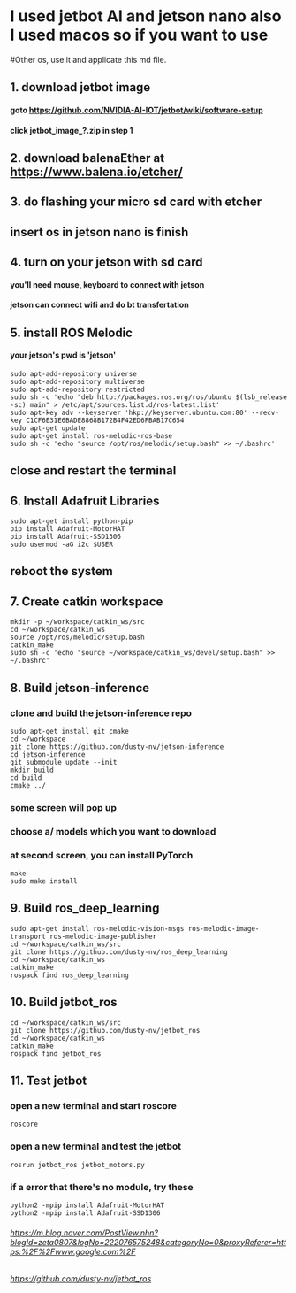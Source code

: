 # I used jetbot AI and jetson nano also I used macos so if you want to use
#Other os, use it and applicate this md file.
## 1. download jetbot image
#### goto https://github.com/NVIDIA-AI-IOT/jetbot/wiki/software-setup
#### click jetbot_image_?.zip in step 1
## 2. download balenaEther at https://www.balena.io/etcher/
## 3. do flashing your micro sd card with etcher
## insert os in jetson nano is finish
## 4. turn on your jetson with sd card
#### you'll need mouse, keyboard to connect with jetson
#### jetson can connect wifi and do bt transfertation 
## 5. install ROS Melodic
#### your jetson's pwd is 'jetson'
```
sudo apt-add-repository universe
sudo apt-add-repository multiverse
sudo apt-add-repository restricted
sudo sh -c 'echo "deb http://packages.ros.org/ros/ubuntu $(lsb_release -sc) main" > /etc/apt/sources.list.d/ros-latest.list'
sudo apt-key adv --keyserver 'hkp://keyserver.ubuntu.com:80' --recv-key C1CF6E31E6BADE8868B172B4F42ED6FBAB17C654
sudo apt-get update
sudo apt-get install ros-melodic-ros-base
sudo sh -c 'echo "source /opt/ros/melodic/setup.bash" >> ~/.bashrc'
```
## close and restart the terminal
## 6. Install Adafruit Libraries
```
sudo apt-get install python-pip
pip install Adafruit-MotorHAT
pip install Adafruit-SSD1306
sudo usermod -aG i2c $USER
```
## reboot the system
## 7. Create catkin workspace
```
mkdir -p ~/workspace/catkin_ws/src
cd ~/workspace/catkin_ws
source /opt/ros/melodic/setup.bash
catkin_make
sudo sh -c 'echo "source ~/workspace/catkin_ws/devel/setup.bash" >> ~/.bashrc'
```
## 8. Build jetson-inference
### clone and build the jetson-inference repo
```
sudo apt-get install git cmake
cd ~/workspace
git clone https://github.com/dusty-nv/jetson-inference
cd jetson-inference
git submodule update --init
mkdir build
cd build
cmake ../
```
### some screen will pop up
### choose a/ models which you want to download
### at second screen, you can install PyTorch
```
make
sudo make install
```
## 9. Build ros_deep_learning
```
sudo apt-get install ros-melodic-vision-msgs ros-melodic-image-transport ros-melodic-image-publisher
cd ~/workspace/catkin_ws/src
git clone https://github.com/dusty-nv/ros_deep_learning
cd ~/workspace/catkin_ws
catkin_make
rospack find ros_deep_learning
```
## 10. Build jetbot_ros
```
cd ~/workspace/catkin_ws/src
git clone https://github.com/dusty-nv/jetbot_ros
cd ~/workspace/catkin_ws
catkin_make
rospack find jetbot_ros
```
## 11. Test jetbot
### open a new terminal and start roscore
```
roscore
```
### open a new terminal and test the jetbot
```
rosrun jetbot_ros jetbot_motors.py
```
### if a error that there's no module, try these
```
python2 -mpip install Adafruit-MotorHAT
python2 -mpip install Adafruit-SSD1306
```

###### https://m.blog.naver.com/PostView.nhn?blogId=zeta0807&logNo=222076575248&categoryNo=0&proxyReferer=https:%2F%2Fwww.google.com%2F
###### https://github.com/dusty-nv/jetbot_ros
